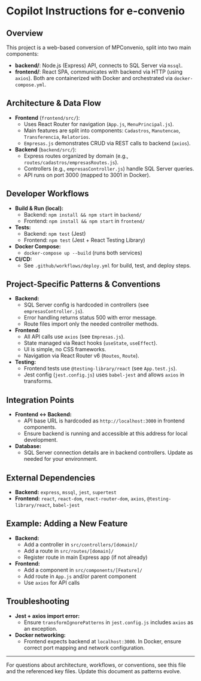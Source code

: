 # Copilot Instructions for e-convenio

## Overview
This project is a web-based conversion of MPConvenio, split into two main components:
- **backend/**: Node.js (Express) API, connects to SQL Server via `mssql`.
- **frontend/**: React SPA, communicates with backend via HTTP (using `axios`).
Both are containerized with Docker and orchestrated via `docker-compose.yml`.

## Architecture & Data Flow
- **Frontend** (`frontend/src/`):
  - Uses React Router for navigation (`App.js`, `MenuPrincipal.js`).
  - Main features are split into components: `Cadastros`, `Manutencao`, `Transferencia`, `Relatorios`.
  - `Empresas.js` demonstrates CRUD via REST calls to backend (`axios`).
- **Backend** (`backend/src/`):
  - Express routes organized by domain (e.g., `routes/cadastros/empresasRoutes.js`).
  - Controllers (e.g., `empresasController.js`) handle SQL Server queries.
  - API runs on port 3000 (mapped to 3001 in Docker).

## Developer Workflows
- **Build & Run (local):**
  - Backend: `npm install && npm start` in `backend/`
  - Frontend: `npm install && npm start` in `frontend/`
- **Tests:**
  - Backend: `npm test` (Jest)
  - Frontend: `npm test` (Jest + React Testing Library)
- **Docker Compose:**
  - `docker-compose up --build` (runs both services)
- **CI/CD:**
  - See `.github/workflows/deploy.yml` for build, test, and deploy steps.

## Project-Specific Patterns & Conventions
- **Backend:**
  - SQL Server config is hardcoded in controllers (see `empresasController.js`).
  - Error handling returns status 500 with error message.
  - Route files import only the needed controller methods.
- **Frontend:**
  - All API calls use `axios` (see `Empresas.js`).
  - State managed via React hooks (`useState`, `useEffect`).
  - UI is simple, no CSS frameworks.
  - Navigation via React Router v6 (`Routes`, `Route`).
- **Testing:**
  - Frontend tests use `@testing-library/react` (see `App.test.js`).
  - Jest config (`jest.config.js`) uses `babel-jest` and allows `axios` in transforms.

## Integration Points
- **Frontend <-> Backend:**
  - API base URL is hardcoded as `http://localhost:3000` in frontend components.
  - Ensure backend is running and accessible at this address for local development.
- **Database:**
  - SQL Server connection details are in backend controllers. Update as needed for your environment.

## External Dependencies
- **Backend:** `express`, `mssql`, `jest`, `supertest`
- **Frontend:** `react`, `react-dom`, `react-router-dom`, `axios`, `@testing-library/react`, `babel-jest`

## Example: Adding a New Feature
- **Backend:**
  - Add a controller in `src/controllers/[domain]/`
  - Add a route in `src/routes/[domain]/`
  - Register route in main Express app (if not already)
- **Frontend:**
  - Add a component in `src/components/[Feature]/`
  - Add route in `App.js` and/or parent component
  - Use `axios` for API calls

## Troubleshooting
- **Jest + axios import error:**
  - Ensure `transformIgnorePatterns` in `jest.config.js` includes `axios` as an exception.
- **Docker networking:**
  - Frontend expects backend at `localhost:3000`. In Docker, ensure correct port mapping and network configuration.

---
For questions about architecture, workflows, or conventions, see this file and the referenced key files. Update this document as patterns evolve.